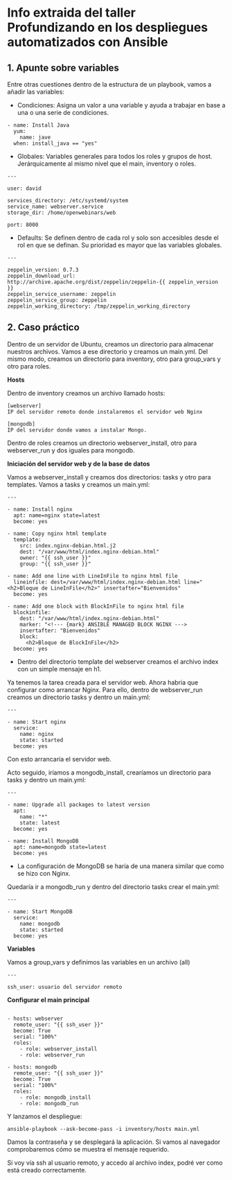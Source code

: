 # Info extraida del taller Profundizando en los despliegues automatizados con Ansible

## 1. Apunte sobre variables

Entre otras cuestiones dentro de la estructura de un playbook, vamos a añadir las variables:

* Condiciones: Asigna un valor a una variable y ayuda a trabajar en base a una o una serie de condiciones.

``` 
- name: Install Java
  yum:
    name: jave
  when: install_java == "yes"
```

* Globales: Variables generales para todos los roles y grupos de host. Jerárquicamente al mismo nivel que el main, inventory o roles.

``` 
---

user: david

services_directory: /etc/systemd/system
service_name: webserver.service
storage_dir: /home/openwebinars/web

port: 8000
```

* Defaults: Se definen dentro de cada rol y solo son accesibles desde el rol en que se definan. Su prioridad es mayor que las variables globales.

``` 
---

zeppelin_version: 0.7.3
zeppelin_download_url: http://archive.apache.org/dist/zeppelin/zeppelin-{{ zeppelin_version }}
zeppelin_service_username: zeppelin
zeppelin_service_group: zeppelin
zeppelin_working_directory: /tmp/zeppelin_working_directory
```

## 2. Caso práctico

Dentro de un servidor de Ubuntu, creamos un directorio para almacenar nuestros archivos. Vamos a ese directorio y creamos un main.yml. Del mismo modo, creamos un directorio para inventory, otro para group_vars y otro para roles.

**Hosts**

Dentro de inventory creamos un archivo llamado hosts:

``` 
[webserver]
IP del servidor remoto donde instalaremos el servidor web Nginx

[mongodb]
IP del servidor donde vamos a instalar Mongo.
```

Dentro de roles creamos un directorio webserver_install, otro para webserver_run y dos iguales para mongodb.

**Iniciación del servidor web y de la base de datos**

Vamos a webserver_install y creamos dos directorios: tasks y otro para templates. Vamos a tasks y creamos un main.yml:

``` 
---

- name: Install nginx
  apt: name=nginx state=latest
  become: yes

- name: Copy nginx html template
  template: 
    src: index.nginx-debian.html.j2
    dest: "/var/www/html/index.nginx-debian.html"
    owner: "{{ ssh_user }}"
    group: "{{ ssh_user }}"

- name: Add one line with LineInFile to nginx html file
  lineinfile: dest=/var/www/html/index.nginx-debian.html line="<h2>Bloque de LineInFile</h2>" insertafter="Bienvenidos"
  become: yes

- name: Add one block with BlockInFile to nginx html file
  blockinfile:
    dest: "/var/www/html/index.nginx-debian.html"
    marker: "<!--- {mark} ANSIBLE MANAGED BLOCK NGINX --->
    insertafter: "Bienvenidos"
    block: 
      <h2>Bloque de BlockInFile</h2>
  become: yes
```

- Dentro del directorio template del webserver creamos el archivo index con un simple mensaje en h1.

Ya tenemos la tarea creada para el servidor web. Ahora habria que configurar como arrancar Nginx. Para ello, dentro de webserver_run creamos un directorio tasks y dentro un main.yml:

``` 
---

- name: Start nginx
  service:
    name: nginx
    state: started
  become: yes
```

Con esto arrancaría el servidor web.

Acto seguido, iríamos a mongodb_install, crearíamos un directorio para tasks y dentro un main.yml:

``` 
---

- name: Upgrade all packages to latest version
  apt: 
    name: "*"
    state: latest
  become: yes

- name: Install MongoDB
  apt: name=mongodb state=latest
  become: yes
```

- La configuración de MongoDB se haría de una manera similar que como se hizo con Nginx. 

Quedaría ir a mongodb_run y dentro del directorio tasks crear el main.yml:

``` 
---

- name: Start MongoDB
  service:
    name: mongodb
    state: started
  become: yes
```

**Variables**

Vamos a group_vars y definimos las variables en un archivo (all)

``` 
---

ssh_user: usuario del servidor remoto
```

**Configurar el main principal**

``` 

- hosts: webserver
  remote_user: "{{ ssh_user }}"
  become: True
  serial: "100%"
  roles:
    - role: webserver_install
    - role: webserver_run

- hosts: mongodb
  remote_user: "{{ ssh_user }}"
  become: True
  serial: "100%"
  roles:
    - role: mongodb_install
    - role: mongodb_run   
```

Y lanzamos el despliegue:

``` 
ansible-playbook --ask-become-pass -i inventory/hosts main.yml
```

Damos la contraseña y se desplegará la aplicación. Si vamos al navegador comprobaremos cómo se muestra el mensaje requerido.

Si voy vía ssh al usuario remoto, y accedo al archivo index, podré ver como está creado correctamente. 